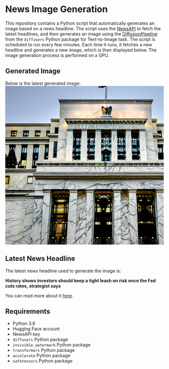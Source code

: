 # News Image Generation
This repository contains a Python script that automatically generates an image based on a news headline. The script uses the [NewsAPI](https://newsapi.org/) to fetch the latest headlines, and then generates an image using the [DiffusionPipeline](https://github.com/huggingface/diffusers) from the `diffusers` Python package for Text-to-Image task.
The script is scheduled to run every few minutes. Each time it runs, it fetches a new headline and generates a new image, which is then displayed below. The image generation process is performed on a GPU.

## Generated Image
Below is the latest generated image:
![Generated Image](image.png)

## Latest News Headline
The latest news headline used to generate the image is:

**History shows investors should keep a tight leash on risk once the Fed cuts rates, strategist says**

You can read more about it [here](https://news.google.com/rss/articles/CBMi1wFBVV95cUxPTTlneU5Ba1J5Q3lEcjJRUWNVTC13cGxJSTZadzlSNklQSm5xU2lrbGR1cHpwcE90N1YteDZyRjdtM3I0N3ctMkptX21rWHZjUnBiWmhlbkxvdnd0RUU1N19zZU1GUGdOdW42dGU0cjVWQUdZSFh1cmV4RjU1T3JBaXM2RzFzSGttZHJEbkhBWTNRMFZPVnhRaWZrMTRscGZFbi1qdU9aS1RmNl9lMnFvNXptNUIxQk1SLVY3VFlOQzVJbUp2Sk9VaTgzdWllXzJTZTJjUlpyNA?oc=5).

## Requirements
- Python 3.8
- Hugging Face account
- NewsAPI key
- `diffusers` Python package
- `invisible_watermark` Python package
- `transformers` Python package
- `accelerate` Python package
- `safetensors` Python package

